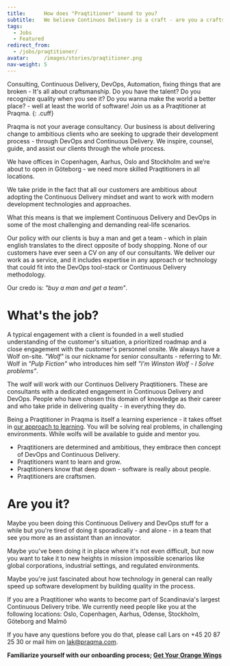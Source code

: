 ```yaml
---
title:      How does "Praqtitioner" sound to you?
subtitle:   We believe Continuos Delivery is a craft - are you a craftsman?
tags:
  - Jobs
  - Featured
redirect_from:
  - /jobs/praqtitioner/
avatar:     /images/stories/praqtitioner.png
nav-weight: 5
---
```


Consulting, Continuous Delivery, DevOps, Automation, fixing things that are broken - It's all about craftsmanship. Do you have the talent? Do you recognize quality when you see it? Do you wanna make the world a better place? - well at least the world of software! Join us as a Praqtitioner at Praqma.
{: .cuff}

<!--break-->

Praqma is not your average consultancy. Our business is about delivering change to ambitious clients who are seeking to upgrade their development process - through DevOps and Continuous Delivery. We inspire, counsel, guide, and assist our clients through the whole process.

We have offices in Copenhagen, Aarhus, Oslo and Stockholm and we’re about to open in Göteborg - we need more skilled Praqtitioners in all locations.

We take pride in the fact that all our customers are ambitious about adopting the Continuous Delivery mindset and want to work with modern development technologies and approaches.

What this means is that we implement Continuous Delivery and DevOps in some of the most challenging and demanding real-life scenarios.

Our policy with our clients is buy a man and get a team - which in plain english translates to the direct opposite of body shopping. None of our customers have ever seen a CV on any of our consultants. We deliver our work as a service, and it includes expertise in any approach or technology that could fit into the DevOps tool-stack or Continuous Delivery methodology.

Our credo is: _"buy a man and get a team"_.

# What's the job?

A typical engagement with a client is founded in a well studied understanding of the customer's situation, a prioritized roadmap and a close engagement with the customer's personnel onsite. We always have a Wolf on-site. _"Wolf"_ is our nickname for senior consultants - referring to Mr. Wolf in _"Pulp Fiction"_ who introduces him self _"I'm Winston Wolf - I Solve problems"_.

The wolf will work with our Continuos Delivery Praqtitioners. These are consultants with a dedicated engagement in Continuous Delivery and DevOps. People who have chosen this domain of knowledge as their career and who take pride in delivering quality - in everything they do.

Being a Praqtitioner in Praqma is itself a learning experience - it takes offset in [our  approach to learning](/stories/praqticum/). You will be solving real problems, in challenging environments. While wolfs will be available to guide and mentor you.

- Praqtitioners are determined and ambitious, they embrace then concept of DevOps and Continuous Delivery.
- Praqtitioners want to learn and grow.
- Praqtitioners know that deep down - software is really about people.
- Praqtitioners are craftsmen.

# Are you it?

Maybe you been doing this Continuous Delivery and DevOps stuff for a while but you're tired of doing it sporadically - and alone - in a team that see you more as an assistant than an innovator.

Maybe you've been doing it in place where it's not even difficult, but now you want to take it to new heights in mission impossible scenarios like global corporations, industrial settings, and regulated environments.

Maybe you're just fascinated about how technology in general can really speed up software development by building quality in the process.

If you are a Praqtitioner who wants to become part of Scandinavia's largest Continuous Delivery tribe. We currently need people like you at the following locations: Oslo, Copenhagen, Aarhus, Odense, Stockholm, Göteborg and Malmö

If you have any questions before you do that, please call Lars on +45 20 87 25 30 or mail him on [lak@praqma.com](mailto:lak@praqma.com).

__Familiarize yourself with our onboarding process; [Get Your Orange Wings](http://www.praqma.com/stories/onboarding/)__
